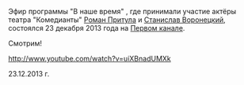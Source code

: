 Эфир программы "В наше время" , где принимали участие актёры театра "Комедианты" [Роман Притула][0] и [Станислав Воронецкий][1], состоялся 23 декабря 2013 года на [Первом канале][2].


Смотрим!


http://www.youtube.com/watch?v=uiXBnadUMXk



23.12.2013 г.

[0]: ../../person/roman-pritula "Роман Притула"
[1]: ../../person/stanislav-voronetskii "Станислав Воронецкий"
[2]: http://www.1tv.ru/sprojects_edition/si5922/fi28081